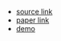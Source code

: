 - [source link](https://github.com/keonlee9420/DiffSinger)
- [paper link](https://arxiv.org/abs/2105.02446)
- [demo](https://diffsinger.github.io/)